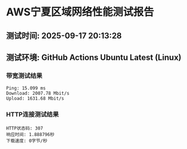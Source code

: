 # AWS宁夏区域网络性能测试报告
## 测试时间: 2025-09-17 20:13:28
## 测试环境: GitHub Actions Ubuntu Latest (Linux)

### 带宽测试结果
```
Ping: 15.099 ms
Download: 2007.78 Mbit/s
Upload: 1631.68 Mbit/s
```

### HTTP连接测试结果
```
HTTP状态码: 307
响应时间: 1.888796秒
下载速度: 0字节/秒
```

